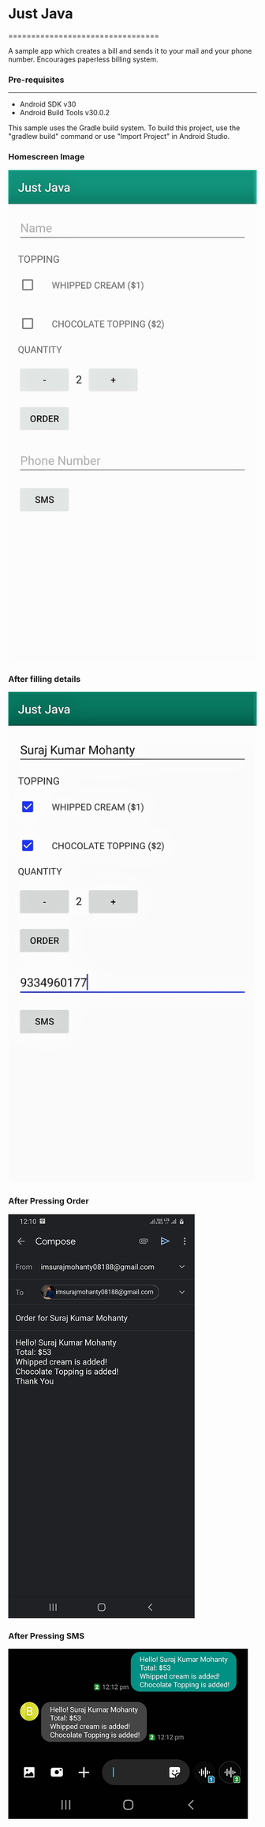 # Just Java
=================================

A sample app which creates a bill and sends it to your mail and your phone number.
Encourages paperless billing system.

### Pre-requisites
-------------------

- Android SDK v30
- Android Build Tools v30.0.2

This sample uses the Gradle build system. To build this project, use the
"gradlew build" command or use "Import Project" in Android Studio.

### Homescreen Image
![](images/homescreen.jpg)

### After filling details
![](images/image.jpg)

### After Pressing Order
![](images/mailindent.png)

### After Pressing SMS
![](images/smsindent.png)

